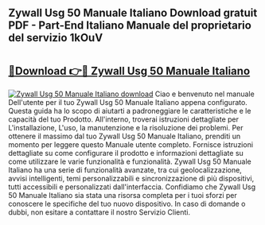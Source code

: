 ## Zywall Usg 50 Manuale Italiano Download gratuit PDF - Part-End Italiano Manuale del proprietario del servizio 1kOuV

# <h2><a href="http://dfaod2.blite.top/?on=Zywall+Usg+50+Manuale+Italiano">🔗Download 👉🔴 Zywall Usg 50 Manuale Italiano</a></h2>

[![Zywall Usg 50 Manuale Italiano download](https://i.imgur.com/lujVjoI.png)](http://dfaod2.blite.top/?on=Zywall+Usg+50+Manuale+Italiano)
Ciao e benvenuto nel manuale Dell'utente per il tuo Zywall Usg 50 Manuale Italiano appena configurato. Questa guida ha lo scopo di aiutarti a padroneggiare le caratteristiche e le capacità del tuo Prodotto. All'interno, troverai istruzioni dettagliate per L'installazione, L'uso, la manutenzione e la risoluzione dei problemi. Per ottenere il massimo dal tuo Zywall Usg 50 Manuale Italiano, prenditi un momento per leggere questo Manuale utente completo. Fornisce istruzioni dettagliate su come configurare il prodotto e informazioni dettagliate su come utilizzare le varie funzionalità e funzionalità. Zywall Usg 50 Manuale Italiano ha una serie di funzionalità avanzate, tra cui geolocalizzazione, avvisi intelligenti, temi personalizzabili e sincronizzazione di più dispositivi, tutti accessibili e personalizzati dall'interfaccia. Confidiamo che Zywall Usg 50 Manuale Italiano sia stata una risorsa completa per i tuoi sforzi per conoscere le specifiche del tuo nuovo dispositivo. In caso di domande o dubbi, non esitare a contattare il nostro Servizio Clienti.

